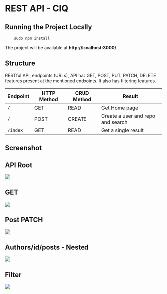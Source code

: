 # REST API - CIQ

## Running the Project Locally
```
	sudo npm install 

```
The project will be available at **http://localhost:3000/**.



## Structure
RESTful API, endpoints (URLs), API has GET, POST, PUT, PATCH, DELETE features present at the mentioned endpoints. It also has filtering features.

Endpoint |HTTP Method | CRUD Method | Result
-- | -- |-- |--
`/` | GET | READ | Get Home page
`/`| POST | CREATE | Create a user and repo and search
`/index` | GET | READ | Get a single result



## Screenshot

## API Root
![](static/root.JPG)
<br />

## GET
![](static/postslist.JPG)
<br />

## Post PATCH
![](static/post-id-patch.JPG)
<br />

## Authors/id/posts - Nested
![](static/authors-id-posts.JPG)

## Filter
![](static/filter-post.JPG)
